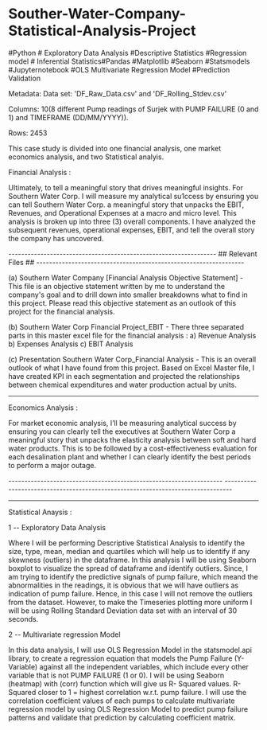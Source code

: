 # Souther-Water-Company-Statistical-Analysis-Project
#Python # Exploratory Data Analysis #Descriptive Statistics #Regression model # Inferential Statistics#Pandas #Matplotlib #Seaborn #Statsmodels #Jupyternotebook #OLS Multivariate Regression Model #Prediction Validation

Metadata:
Data set: 'DF_Raw_Data.csv' and 'DF_Rolling_Stdev.csv'

Columns: 10(8 different Pump readings of Surjek with PUMP FAILURE (0 and 1) and TIMEFRAME (DD/MM/YYYY)).

Rows: 2453

This case study is divided into one financial analysis, one market economics analysis, and two Statistical analyis.

Financial Analysis :

Ultimately, to tell a meaningful story that drives meaningful insights. 
For Southern Water Corp. I will measure my analytical su1ccess by ensuring you can tell Southern Water Corp. a meaningful story that unpacks
the EBIT, Revenues, and Operational Expenses at a macro and micro level.
This analysis is broken up into three (3) overall components. I have analyzed the subsequent revenues, operational expenses, EBIT, and tell the overall story the company has uncovered.

----------------------------------------------------------------- ## Relevant Files ## -----------------------------------------------------------------

(a) Southern Water Company [Financial Analysis Objective Statement] - 
This file is an objective statement written by me to understand the company's goal and to drill down into smaller breakdowns what to find in this project.  Please read this objective statement as an outlook of this project for the financial analysis.

(b) Southern Water Corp Financial Project_EBIT - 
There three separated parts in this master excel file for the financial analysis : 
a) Revenue Analysis b) Expenses Analysis c) EBIT Analysis

(c) Presentation Southern Water Corp_Financial Analysis - 
This is an overall outlook of what I have found from this project. 
Based on Excel Master file, I have created KPI in each segmentation and projected the relationships between chemical expenditures and water production actual by units.


----------------------------------------------------------------------------------------------------------------------------------------------------------


Economics Analysis :

For market economic analysis, I’ll be measuring analytical success by ensuring you can clearly tell the executives at Southern Water Corp a meaningful story that unpacks the elasticity analysis between soft and hard water products. This is to be followed by a cost-effectiveness evaluation for each desalination plant and whether  I can clearly identify the best periods to perform a major outage.

------------------------------------------------------------------- <Relevant Files> --------------------------------------------------------------------------------




----------------------------------------------------------------------------------------------------------------------------------------------------------------------
  
Statistical Anaysis :

1 -- Exploratory Data Analysis

Where I will be performing Descriptive Statistical Analysis to identify the size, type, mean, median and quartiles which will help us to identify if any skewness (outliers) in the dataframe. In this analysis I will be using Seaborn boxplot to visualize the spread of dataframe and identify outliers. Since, I am trying to identify the predictive signals of pump failure, which meand the abnormalities in the readings, it is obvious that we will have outliers as indication of pump failure.
Hence, in this case I will not remove the outliers from the dataset. However, to make the Timeseries plotting more uniform I will be using Rolling Standard Deviation data set with an interval of 30 seconds. 

2 -- Multivariate regression Model

In this data analysis, I will use OLS Regression Model in the statsmodel.api library, to create a regression equation that models the Pump Failure (Y-Variable) against 
all the independent variables, which include every other variable that is not PUMP FAILURE (1 or 0). I will be using Seaborn (heatmap) with (corr) function which will give us R- Squared values. R-Squared closer to 1 = highest correlation w.r.t. pump failure. I will use the correlation coefficient values of each pumps to calculate multivariate regression model by using OLS Regression Model to predict pump failure patterns and validate that prediction by calculating coefficient matrix.
